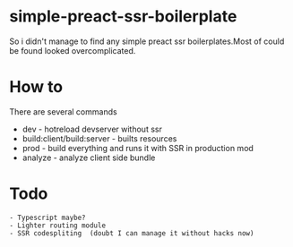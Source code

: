 # simple-preact-ssr-boilerplate

So i didn't manage to find any simple preact ssr boilerplates.Most of could be found looked
overcomplicated.

# How to

There are several commands

 - dev - hotreload devserver without ssr
 - build:client/build:server - builts resources
 - prod - build everything and runs it with SSR in production mod
 - analyze - analyze client side bundle

# Todo

    - Typescript maybe?
    - Lighter routing module
    - SSR codespliting  (doubt I can manage it without hacks now)

